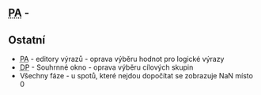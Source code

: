 ﻿---
categories: [fenix]
layout: fenix
---
## <abbr title="Postanalýza">PA</abbr>  - 


## Ostatní
<ul>
<li><abbr title="Postanalýza">PA</abbr> - editory výrazů - oprava výběru hodnot pro logické výrazy</li>
<li><abbr title="Detailní plán">DP</abbr> - Souhrnné okno - oprava výběru cílových skupin</li>
<li>Všechny fáze - u spotů, které nejdou dopočítat se zobrazuje NaN místo 0</li>
</ul>
